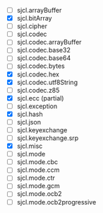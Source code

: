- [ ] sjcl.arrayBuffer
- [x] sjcl.bitArray
- [ ] sjcl.cipher
- [ ] sjcl.codec
- [ ] sjcl.codec.arrayBuffer
- [ ] sjcl.codec.base32
- [ ] sjcl.codec.base64
- [ ] sjcl.codec.bytes
- [x] sjcl.codec.hex
- [x] sjcl.codec.utf8String
- [ ] sjcl.codec.z85
- [x] sjcl.ecc (partial)
- [ ] sjcl.exception
- [x] sjcl.hash
- [ ] sjcl.json
- [ ] sjcl.keyexchange
- [ ] sjcl.keyexchange.srp
- [x] sjcl.misc
- [ ] sjcl.mode
- [ ] sjcl.mode.cbc
- [ ] sjcl.mode.ccm
- [ ] sjcl.mode.ctr
- [ ] sjcl.mode.gcm
- [ ] sjcl.mode.ocb2
- [ ] sjcl.mode.ocb2progressive
